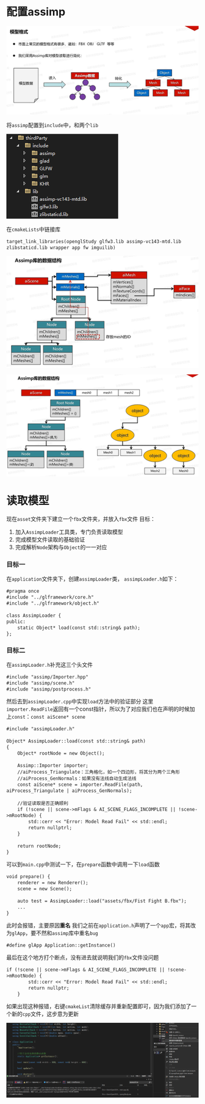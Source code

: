 # 配置assimp
![输入图片说明](/imgs/2024-12-06/uArrQBtj4eUg07jX.png)

将`assimp`配置到`include`中，和两个`lib`

![输入图片说明](/imgs/2024-12-06/jtWrN396hWeDwHop.png)

在`cmakeLists`中链接库
```
target_link_libraries(openglStudy glfw3.lib assimp-vc143-mtd.lib zlibstaticd.lib wrapper app fw imguilib)
```

![输入图片说明](/imgs/2024-12-06/8Sh1vlakzdQBfpr6.png)

![输入图片说明](/imgs/2024-12-06/XPFJuxf35bUgx3Rs.png)

# 读取模型
现在`asset`文件夹下建立一个`fbx`文件夹，并放入`fbx`文件
目标：
1. 加入`AssimpLoader`工具类，专门负责读取模型
2. 完成模型文件读取的基础验证
3. 完成解析`Node`架构与`Object`的一一对应

### 目标一
在`application`文件夹下，创建`assimpLoader`类，
`assimpLoader.h`如下：
```
#pragma once
#include "../glframework/core.h"
#include "../glframework/object.h"

class AssimpLoader {
public:
	static Object* load(const std::string& path);
};
```

### 目标二
在`assimpLoader.h`补充这三个头文件
```
#include "assimp/Importer.hpp"
#include "assimp/scene.h"
#include "assimp/postprocess.h"
```
然后去到`assimpLoader.cpp`中实现`load`方法中的验证部分
这里`importer.ReadFile`返回有一个const指针，所以为了对应我们也在声明的时候加上`const`：`const aiScene* scene`
```
#include "assimpLoader.h"

Object* AssimpLoader::load(const std::string& path)
{
	Object* rootNode = new Object();

	Assimp::Importer importer;
	//aiProcess_Triangulate：三角格化，如一个四边形，将其分为两个三角形
	//aiProcess_GenNormals：如果没有法线自动生成法线
	const aiScene* scene = importer.ReadFile(path, aiProcess_Triangulate | aiProcess_GenNormals);

	//验证读取是否正确顺利
	if (!scene || scene->mFlags & AI_SCENE_FLAGS_INCOMPLETE || !scene->mRootNode) {
		std::cerr << "Error: Model Read Fail" << std::endl;
		return nullptrl;
	}

	return rootNode;
}

```

可以到`main.cpp`中测试一下，在`prepare`函数中调用一下`load`函数
```
void prepare() {
	renderer = new Renderer();
	scene = new Scene();

	auto test = AssimpLoader::load("assets/fbx/Fist Fight B.fbx");
	...
}
```
此时会报错，主要原因**重名**
我们之前在`application.h`声明了一个`app`宏，将其改为`glApp`，要不然和`assimp`库中重名`bug`
```
#define glApp Application::getInstance()
```
最后在这个地方打个断点，没有进去就说明我们的`fbx`文件没问题
```
if (!scene || scene->mFlags & AI_SCENE_FLAGS_INCOMPLETE || !scene->mRootNode) {
		std::cerr << "Error: Model Read Fail" << std::endl;
		return nullptr;
	}
```
如果出现这种报错，右键`cmakeList`清除缓存并重新配置即可，因为我们添加了一个新的`cpp`文件，这步意为更新

![输入图片说明](/imgs/2024-12-06/GMlP7ob1LgpBTjoe.png)
<!--stackedit_data:
eyJoaXN0b3J5IjpbNTEzMjcxMjEyLC0zNjE4MDMxNDEsMTU4MD
cwNzg5LDEwNDk3OTU4MzAsNTQ1NzI5NzUxLC0xOTYwODU4NDE3
LDE2NDQ3MzEyNTgsMTQ0MzMxOTY0Nyw2NDMwMTY5MDVdfQ==
-->